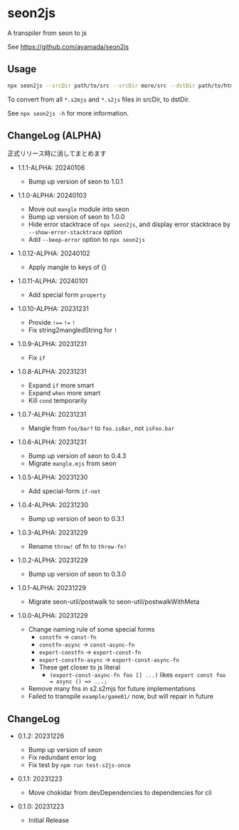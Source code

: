 # seon2js

A transpiler from seon to js

See https://github.com/ayamada/seon2js


## Usage

```sh
npx seon2js --srcDir path/to/src --srcDir more/src --dstDir path/to/html/mjs
```

To convert from all `*.s2mjs` and `*.s2js` files in srcDir, to dstDir.

See `npx seon2js -h` for more information.


## ChangeLog (ALPHA)

正式リリース時に消してまとめます

- 1.1.1-ALPHA: 20240106
    - Bump up version of seon to 1.0.1

- 1.1.0-ALPHA: 20240103
    - Move out `mangle` module into seon
    - Bump up version of seon to 1.0.0
    - Hide error stacktrace of `npx seon2js`,
      and display error stacktrace by `--show-error-stacktrace` option
    - Add `--beep-error` option to `npx seon2js`

- 1.0.12-ALPHA: 20240102
    - Apply mangle to keys of {}

- 1.0.11-ALPHA: 20240101
    - Add special form `property`

- 1.0.10-ALPHA: 20231231
    - Provide `!==` `!=` `!`
    - Fix string2mangledString for `!`

- 1.0.9-ALPHA: 20231231
    - Fix `if`

- 1.0.8-ALPHA: 20231231
    - Expand `if` more smart
    - Expand `when` more smart
    - Kill `cond` temporarily

- 1.0.7-ALPHA: 20231231
    - Mangle from `foo/bar?` to `foo.isBar`, not `isFoo.bar`

- 1.0.6-ALPHA: 20231231
    - Bump up version of seon to 0.4.3
    - Migrate `mangle.mjs` from seon

- 1.0.5-ALPHA: 20231230
    - Add special-form `if-not`

- 1.0.4-ALPHA: 20231230
    - Bump up version of seon to 0.3.1

- 1.0.3-ALPHA: 20231229
    - Rename `throw!` of fn to `throw-fn!`

- 1.0.2-ALPHA: 20231229
    - Bump up version of seon to 0.3.0

- 1.0.1-ALPHA: 20231229
    - Migrate seon-util/postwalk to seon-util/postwalkWithMeta

- 1.0.0-ALPHA: 20231229
    - Change naming rule of some special forms
        - `constfn` -> `const-fn`
        - `constfn-async` -> `const-async-fn`
        - `export-constfn` -> `export-const-fn`
        - `export-constfn-async` -> `export-const-async-fn`
        - These get closer to js literal
            - `(export-const-async-fn foo [] ...)` likes `export const foo = async () => ...;`
    - Remove many fns in s2.s2mjs for future implementations
    - Failed to transpile `example/game01/` now, but will repair in future

## ChangeLog

- 0.1.2: 20231226
    - Bump up version of seon
    - Fix redundant error log
    - Fix test by `npm run test-s2js-once`

- 0.1.1: 20231223
    - Move chokidar from devDependencies to dependencies for cli

- 0.1.0: 20231223
    - Initial Release
